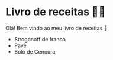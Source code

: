 # Livro de receitas :man_cook:

Olá! Bem vindo ao meu livro de receitas :wave:

- Strogonoff de franco
- Pavê
- Bolo de Cenoura

